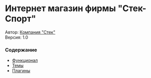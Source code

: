 # Интернет магазин фирмы "Стек-Спорт"

Автор: [Компания "Стек"](https://stack-it.ru)  
Версия: 1.0

### Содержание
- [Функционал](wp-content/mu-plugins)
- [Темы](wp-content/themes)
- [Плагины](wp-content/plugins)